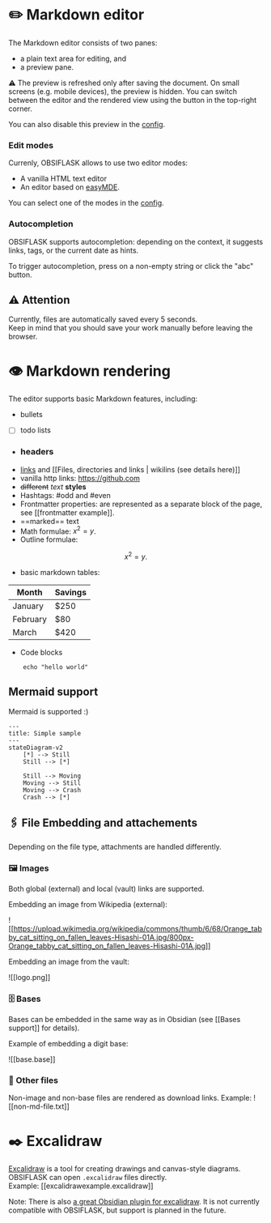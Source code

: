 # ✏️ Markdown editor

The Markdown editor consists of two panes:
- a plain text area for editing, and
- a preview pane.

⚠️ The preview is refreshed only after saving the document.
On small screens (e.g. mobile devices), the preview is hidden.
You can switch between the editor and the rendered view using the button in the top-right corner.

You can also disable this preview in the [config](https://github.com/bahleg/OBSIFLASK/blob/main/obsiflask/config.py).


### Edit modes
Currenly, OBSIFLASK allows to use two editor modes:
* A vanilla HTML text editor
* An editor based on [easyMDE](https://github.com/Ionaru/easy-markdown-editor).

You can select one of the modes in the [config](https://github.com/bahleg/OBSIFLASK/blob/main/obsiflask/config.py).

### Autocompletion
OBSIFLASK supports autocompletion: depending on the context, it suggests
links, tags, or the current date as hints.

To trigger autocompletion, press <Tab> on a non-empty string or click the "abc" button.


## ⚠️ Attention 

Currently, files are automatically saved every 5 seconds.  
Keep in mind that you should save your work manually before leaving the browser.


# 👁️ Markdown rendering

The editor supports basic Markdown features, including:
* bullets
* [ ] todo lists
* ### headers
* [links](https://github.com/bahleg/OBSIFLASK) and [[Files, directories and links | wikilins (see details here)]]
* vanilla http links: https://github.com
* ~~different~~ *text* **styles**
* Hashtags: #odd and #even
* Frontmatter properties: are represented as a separate block of the page, see [[frontmatter example]].
*  ==marked== text 
* Math formulae: $x^2 = y$. 
* Outline formulae: 
	
$$
x^2 = y.
$$
	
* basic markdown tables:
	
| Month    | Savings |
| -------- | ------- |
| January  | $250    |
| February | $80     |
| March    | $420    |
	
* Code blocks 
```
	echo "hello world"
```
	
## Mermaid support

Mermaid is supported :) 
```mermaid 
---
title: Simple sample
---
stateDiagram-v2
    [*] --> Still
    Still --> [*]

    Still --> Moving
    Moving --> Still
    Moving --> Crash
    Crash --> [*]
```
## 🖇️ File Embedding and attachements

Depending on the file type, attachments are handled differently.
### 🖼️ Images

Both global (external) and local (vault) links are supported.

Embedding an image from Wikipedia (external):

![[https://upload.wikimedia.org/wikipedia/commons/thumb/6/68/Orange_tabby_cat_sitting_on_fallen_leaves-Hisashi-01A.jpg/800px-Orange_tabby_cat_sitting_on_fallen_leaves-Hisashi-01A.jpg]]

Embedding an image from the vault:

![[logo.png]]

### 🗄️ Bases

Bases can be embedded in the same way as in Obsidian (see [[Bases support]] for details).

Example of embedding a digit base:

![[base.base]]

### 📄 Other files

Non-image and non-base files are rendered as download links. Example:
![[non-md-file.txt]]


# ✒️ Excalidraw

[Excalidraw](https://excalidraw.com/) is a tool for creating drawings and canvas-style diagrams.
OBSIFLASK can open `.excalidraw` files directly.  
Example: [[excalidrawexample.excalidraw]]

Note: There is also [a great Obsidian plugin for excalidraw](https://github.com/zsviczian/obsidian-excalidraw-plugin). It is not currently compatible with OBSIFLASK, but support is planned in the future.